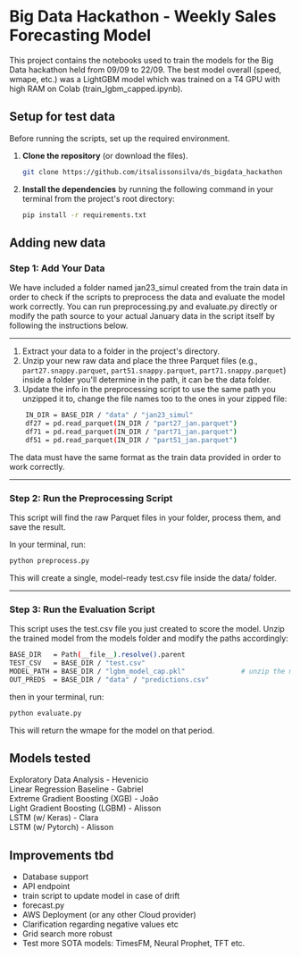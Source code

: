 # Big Data Hackathon - Weekly Sales Forecasting Model

This project contains the notebooks used to train the models for the Big Data hackathon held from 09/09 to 22/09. The best model overall (speed, wmape, etc.) was a LightGBM model which was trained on a T4 GPU with high RAM on Colab (train_lgbm_capped.ipynb).


## Setup for test data

Before running the scripts, set up the required environment.

1.  **Clone the repository** (or download the files).

    ```bash
    git clone https://github.com/itsalissonsilva/ds_bigdata_hackathon
    ```

2.  **Install the dependencies** by running the following command in your terminal from the project's root directory:
   
    ```bash
    pip install -r requirements.txt
    ```


## Adding new data


### Step 1: Add Your Data

We have included a folder named jan23_simul created from the train data in order to check if the scripts to preprocess the data and evaluate the model work correctly. You can run preprocessing.py and evaluate.py directly or modify the path source to your actual January data in the script itself by following the instructions below. 

---
1.  Extract your data to a folder in the project's directory.
2.  Unzip your new raw data and place the three Parquet files (e.g., `part27.snappy.parquet`, `part51.snappy.parquet`, `part71.snappy.parquet`) inside a folder you'll determine in the path, it can be the data folder.
3. Update the info in the preprocessing script to use the same path you unzipped it to, change the file names too to the ones in your zipped file:

```bash
    IN_DIR = BASE_DIR / "data" / "jan23_simul"
    df27 = pd.read_parquet(IN_DIR / "part27_jan.parquet")
    df71 = pd.read_parquet(IN_DIR / "part71_jan.parquet")
    df51 = pd.read_parquet(IN_DIR / "part51_jan.parquet")
```

The data must have the same format as the train data provided in order to work correctly.

---

### Step 2: Run the Preprocessing Script

This script will find the raw Parquet files in your folder, process them, and save the result.

In your terminal, run:
```bash
python preprocess.py
```
This will create a single, model-ready test.csv file inside the data/ folder.

---
### Step 3: Run the Evaluation Script

This script uses the test.csv file you just created to score the model. Unzip the trained model from the models folder and modify the paths accordingly:

```bash
BASE_DIR   = Path(__file__).resolve().parent
TEST_CSV   = BASE_DIR / "test.csv"
MODEL_PATH = BASE_DIR / "lgbm_model_cap.pkl"              # unzip the model first
OUT_PREDS  = BASE_DIR / "data" / "predictions.csv"
```


then in your terminal, run:

```bash
python evaluate.py
```

This will return the wmape for the model on that period.




## Models tested

Exploratory Data Analysis - Hevenicio  
Linear Regression Baseline - Gabriel  
Extreme Gradient Boosting (XGB) - João  
Light Gradient Boosting (LGBM) - Alisson  
LSTM (w/ Keras) - Clara  
LSTM (w/ Pytorch) - Alisson  




## Improvements tbd

* Database support
* API endpoint
* train script to update model in case of drift
* forecast.py
* AWS Deployment (or any other Cloud provider)
* Clarification regarding negative values etc
* Grid search more robust
* Test more SOTA models: TimesFM, Neural Prophet, TFT etc. 
